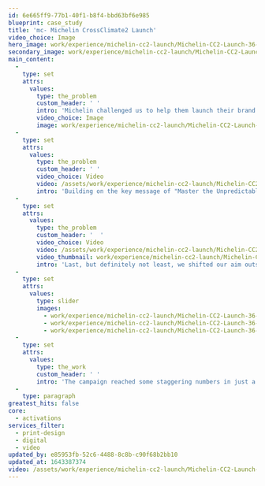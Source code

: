 ```yaml
---
id: 6e665ff9-77b1-40f1-b8f4-bbd63bf6e985
blueprint: case_study
title: 'mc- Michelin CrossClimate2 Launch'
video_choice: Image
hero_image: work/experience/michelin-cc2-launch/Michelin-CC2-Launch-36-Experience-Full-Image-1360x768.5.jpg
secondary_image: work/experience/michelin-cc2-launch/Michelin-CC2-Launch-36-Experience-Secondary-Image-896x597.jpg
main_content:
  -
    type: set
    attrs:
      values:
        type: the_problem
        custom_header: ' '
        intro: 'Michelin challenged us to help them launch their brand new CrossClimate2 tyre in late 2021. Working in partnership with a media agency, we helped them create and deliver a fully integrated campaign. To demonstrate the flexibility of the CrossClimate2 across the seasons, we built a campaign that worked across print and digital work - into outdoor, radio, social media and more. We were also tasked with getting radio and TV clearance for the client on those creative outputs.'
        video_choice: Image
        image: work/experience/michelin-cc2-launch/Michelin-CC2-Launch-36-Experience-Large-927x522.jpg
  -
    type: set
    attrs:
      values:
        type: the_problem
        custom_header: ' '
        video_choice: Video
        video: /assets/work/experience/michelin-cc2-launch/Michelin-CC2-Launch-36-Experience-Small-740x416.25-1.mp4
        intro: 'Building on the key message of "Master the Unpredictable," we started with the backbone of any solid marketing campaign - animated assets for social media and online display advertising. Next, we built on that with a co-branded campaign with Kwik Fit. This included a co-branded TV campaign and social assets. Finally we led on the direction of the accompanying radio ad, working with Lydia Rose Bewley as the voice of Michelin and Olivia Sweeney as a Brit frustrated with our ever-changing weather. '
  -
    type: set
    attrs:
      values:
        type: the_problem
        custom_header: '  '
        video_choice: Video
        video: /assets/work/experience/michelin-cc2-launch/Michelin-CC2-Launch-36-Experience-Large-927x522-3.mp4
        video_thumbnail: work/experience/michelin-cc2-launch/Michelin-CC2-Launch-36-Experience-Large-927x522-3_242.jpg
        intro: 'Last, but definitely not least, we shifted our aim outside. Literally. We created outdoor advertising for on busses and bus shelters. Creating a series of images based on different weather conditions, we showed the dexterity of the CrossClimate2 in its element, powering through the sleet and rain that we get here in the UK. Oh, and we did all that with customised messaging for different stages of the customer journey too.'
  -
    type: set
    attrs:
      values:
        type: slider
        images:
          - work/experience/michelin-cc2-launch/Michelin-CC2-Launch-36-Experience-Small-740x416.25-3.jpg
          - work/experience/michelin-cc2-launch/Michelin-CC2-Launch-36-Experience-Small-740x416.25-4.jpg
          - work/experience/michelin-cc2-launch/Michelin-CC2-Launch-36-Experience-Small-740x416.25-5.jpg
  -
    type: set
    attrs:
      values:
        type: the_work
        custom_header: ' '
        intro: 'The campaign reached some staggering numbers in just a short space of time. Our awareness campaign reached 2.1 million people and created 11.3 million impressions across social and out of home media. '
  -
    type: paragraph
greatest_hits: false
core:
  - activations
services_filter:
  - print-design
  - digital
  - video
updated_by: e85953fb-52c6-4488-8c8b-c90f68b2bb10
updated_at: 1643387374
video: /assets/work/experience/michelin-cc2-launch/Michelin-CC2-Launch-36-Experience-Small-740x416.25-2.mp4
---
```

